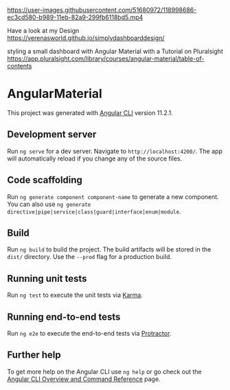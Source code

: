 
https://user-images.githubusercontent.com/51680972/118998686-ec3cd580-b989-11eb-82a9-299fb6118bd5.mp4

Have a look at my Design 
https://verenasworld.github.io/simplydashboarddesign/

styling a small dashboard with Angular Material with a Tutorial on Pluralsight
https://app.pluralsight.com/library/courses/angular-material/table-of-contents




# AngularMaterial

This project was generated with [Angular CLI](https://github.com/angular/angular-cli) version 11.2.1.

## Development server

Run `ng serve` for a dev server. Navigate to `http://localhost:4200/`. The app will automatically reload if you change any of the source files.

## Code scaffolding

Run `ng generate component component-name` to generate a new component. You can also use `ng generate directive|pipe|service|class|guard|interface|enum|module`.

## Build

Run `ng build` to build the project. The build artifacts will be stored in the `dist/` directory. Use the `--prod` flag for a production build.

## Running unit tests

Run `ng test` to execute the unit tests via [Karma](https://karma-runner.github.io).

## Running end-to-end tests

Run `ng e2e` to execute the end-to-end tests via [Protractor](http://www.protractortest.org/).

## Further help

To get more help on the Angular CLI use `ng help` or go check out the [Angular CLI Overview and Command Reference](https://angular.io/cli) page.
